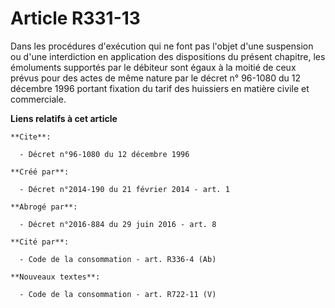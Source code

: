# Article R331-13

Dans les procédures d'exécution qui ne font pas l'objet d'une suspension ou d'une interdiction en application des
dispositions du présent chapitre, les émoluments supportés par le débiteur sont égaux à la moitié de ceux prévus pour des
actes de même nature par le décret n° 96-1080 du 12 décembre 1996 portant fixation du tarif des huissiers en matière civile
et commerciale.

**Liens relatifs à cet article**

	**Cite**:

	  - Décret n°96-1080 du 12 décembre 1996

	**Créé par**:

	  - Décret n°2014-190 du 21 février 2014 - art. 1

	**Abrogé par**:

	  - Décret n°2016-884 du 29 juin 2016 - art. 8

	**Cité par**:

	  - Code de la consommation - art. R336-4 (Ab)

	**Nouveaux textes**:

	  - Code de la consommation - art. R722-11 (V)
